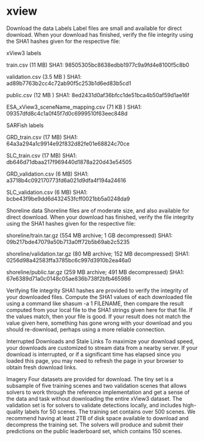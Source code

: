 # xview

Download the data
Labels
Label files are small and available for direct download. When your download has finished, verify the file integrity using the SHA1 hashes given for the respective file:

xView3 labels

train.csv (11 MB)
SHA1: 98505305bc8638edbb1977c9a9fd4e8100f5c8b0

validation.csv (3.5 MB )
SHA1: ad89b7763b2cc4c72ab90f5c253b1d6ed83b5cd1

public.csv (12 MB )
SHA1: 8ed2431d0af36bfcc1de51bca4b50af59d1ae16f

ESA_xView3_sceneName_mapping.csv (71 KB )
SHA1: 09357dfd8c4c1a0f45f7d0c6999510f63eec848d

SARFish labels

GRD_train.csv (17 MB)
SHA1: 64a3a294a1c9914e92f832d82fe01e68824c70ce

SLC_train.csv (17 MB)
SHA1: db646d71dbaa217f969440d1878a220d43e54505

GRD_validation.csv (6 MB)
SHA1: a3718b4c092170773fd6a021d9dfa4f194a24616

SLC_validation.csv (6 MB)
SHA1: bcbe43f9be9dd6d432453fcff0021bb5a0248da9

Shoreline data
Shoreline files are of moderate size, and also available for direct download. When your download has finished, verify the file integrity using the SHA1 hashes given for the respective file:

shoreline/train.tar.gz (554 MB archive; 1 GB decompressed)
SHA1: 09b217bde47079a50b713a0ff72b5b69ab2c5235

shoreline/validation.tar.gz (80 MB archive; 152 MB decompressed)
SHA1: 0256d98a42583ffa3785bc6c997d3910b2ea46a0

shoreline/public.tar.gz (259 MB archive; 491 MB decompressed)
SHA1: 67e6389d71a0c0148c05ae836b738f2bfb465986

Verifying file integrity
SHA1 hashes are provided to verify the integrity of your downloaded files. Compute the SHA1 values of each downloaded file using a command like shasum -a 1 FILENAME, then compare the result computed from your local file to the SHA1 strings given here for that file. If the values match, then your file is good. If your result does not match the value given here, something has gone wrong with your download and you should re-download, perhaps using a more reliable connection.

Interrupted Downloads and Stale Links
To maximize your download speed, your downloads are customized to stream data from a nearby server. If your download is interrupted, or if a significant time has elapsed since you loaded this page, you may need to refresh the page in your browser to obtain fresh download links.

Imagery
Four datasets are provided for download. The tiny set is a subsample of five training scenes and two validation scenes that allows solvers to work through the reference implementation and get a sense of the data and task without downloading the entire xView3 dataset. The validation set is for solvers to validate detections locally, and includes high-quality labels for 50 scenes. The training set contains over 500 scenes. We recommend having at least 2TB of disk space available to download and decompress the training set. The solvers will produce and submit their predictions on the public leaderboard set, which contains 150 scenes.
